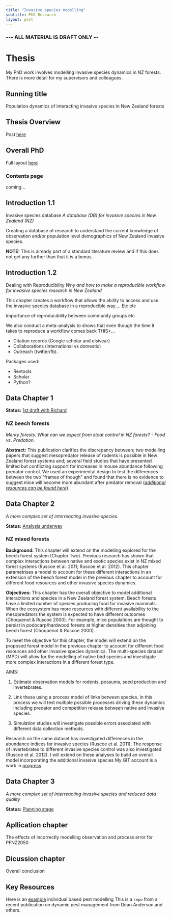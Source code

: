 ```yaml
---
title: "Invasive species modelling"
subtitle: PhD Research
layout: post
---
```


### --- ALL MATERIAL IS DRAFT ONLY --

# Thesis

My PhD work involves modelling invasive species dynamics in NZ forests. There is more detail for my supervisors and colleagues.

## Running title

Population dynamics of interacting invasive species in New Zealand forests

## Thesis Overview

Post [here](https://davan690.github.io/2019-05-01-Key-thesis-objectives)

## Overall PhD

Full layout [here](https://davan690.github.io/phd-thesis)

### Contents page

coming...

## Introduction 1.1

Invasive species database *A database (DB) for invasive species in New Zealand (NZ)*

Creating a database of research to understand the current knowledge of observation and/or population level demographics of New Zealand invasive species.

**NOTE:** This is already part of a standard literature review and if this does not get any further than that it is a bonus.

## Introduction 1.2

Dealing with Reproducibility *Why and how to make a reproducible workflow for invasive species research in New Zealand*

This chapter creates a workflow that allows the ability to access and use the invasive species database in a reproducible way.... Etc etc

Importance of reproducibility between community groups etc

We also conduct a meta-analysis to shows that even though the time it takes to reproduce a workflow comes back THIS>...

- Citation records (Google scholar and elsivear)
- Collaborations (international vs domestic)
- Outreach (twitter/fb).

Packages used:

- Revtools
- Scholar
- Python?

## Data Chapter 1

**Status:** [1st draft with Richard](https://www.dropbox.com/s/m5hte0n2vyl1dt2/Davidson_2019_BeechForest_19022019.docx?dl=0)

### NZ beech forests

*Merky forests. What can we expect from stoat control in NZ forests? - Food vs. Predation.*

**Abstract:** This publication clarifies the discrepancy between; two modelling papers that suggest mesopredator release of rodents is possible in New Zealand forest systems and; several field studies that have presented limited but conflicting support for increases in mouse abundance following predator control. We used an experimental design to test the differences between the two "frames of though" and found that there is no evidence to suggest mice will become more abundant after predator removal ([*additional resources can be found here*](https://davan690.github.io/)).

## Data Chapter 2

*A more complex set of interreacting invasive species.*

**Status:** [Analysis underway](https://www.dropbox.com/s/fm57ns1jndmkmq1/Davidson_2019_mpd_manuscript.docx?dl=0)

### NZ mixed forests

**Background:** This chapter will extend on the modelling explored for the beech forest system (Chapter Two). Previous research has shown that complex interactions between native and exotic species exist in NZ mixed forest systems (Ruscoe et al. 2011; Ruscoe et al. 2012). This chapter parametrises a model to account for these different interactions in an extension of the beech forest model in the previous chapter to account for different food resources and other invasive species dynamics.

**Objectives:** This chapter has the overall objective to model additional interactions and species in a New Zealand forest system. Beech forests have a limited number of species producing food for invasive mammals. When the ecosystem has more resources with different availability to the mesopredators the system is expected to have different outcomes (Choquenot & Ruscoe 2000). For example, mice populations are thought to persist in podocarp/hardwood forests at higher densities than adjoining beech forest (Choquenot & Ruscoe 2000).

To meet the objective for this chapter, the model will extend on the proposed forest model in the previous chapter to account for different food resources and other invasive species dynamics. The multi-species dataset (MPD) will allow for the modelling of native bird species and investigate more complex interactions in a different forest type.

AIMS:

1. Estimate observation models for rodents, possums, seed production and invertebrates.

2. Link these using a process model of links between species. In this process we will test multiple possible processes driving these dynamics including predator and competition release between native and invasive species.

3. Simulation studies will investigate possible errors associated with different data collection methods.

Research on the same dataset has investigated differences in the abundance indices for invasive species (Ruscoe et al. 2011). The response of invertebrates to different invasive species control was also investigated (Ruscoe et al. 2012). I will extend on these analyses to build an overall model incorporating the additional invasive species  My GIT account is a work in  [progress](https://github.com/davan690/).

## Data Chapter 3

*A more complex set of interreacting invasive species and reduced data quality*

**Status:** [Planning stage]()

## Apllication chapter

The effects of incorrectly modelling observation and process error for PFNZ2050

## Dicussion chapter

Overall conclusion

## Key Resources

Here is an [example](https://github.com/davan690/PestManagement/blob/master/README.md) individual based pest modelling This is a `repo` from a recent publication on dynamic pest management from Dean Anderson and others.